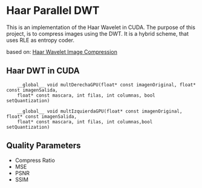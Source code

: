 # Haar Parallel DWT

This is an implementation of the Haar Wavelet in CUDA. The purpose of this project, is to compress images using the DWT. It is a hybrid scheme, that uses RLE as entropy coder.

based on: [Haar Wavelet Image Compression](http://aix1.uottawa.ca/~jkhoury/haar.htm)

## Haar DWT in CUDA

```
    __global__ void multDerechaGPU(float* const imagenOriginal, float* const imagenSalida, 
	float* const mascara, int filas, int columnas, bool setQuantization)
```
```
    __global__ void multIzquierdaGPU(float* const imagenOriginal, float* const imagenSalida, 
	float* const mascara, int filas, int columnas,bool setQuantization)
```

## Quality Parameters
 - Compress Ratio
 - MSE
 - PSNR
 - SSIM